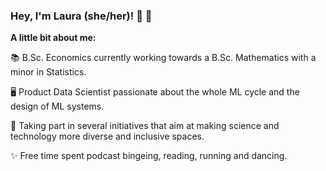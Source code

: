 ### Hey, I'm Laura (she/her)! 👋 🤗

**A little bit about me:**

📚 B.Sc. Economics currently working towards a B.Sc. Mathematics with a minor in Statistics.

🖥️ Product Data Scientist passionate about the whole ML cycle and the design of ML systems.

🌱 Taking part in several initiatives that aim at making science and technology more diverse and inclusive spaces.

✨ Free time spent podcast bingeing, reading, running and dancing.

